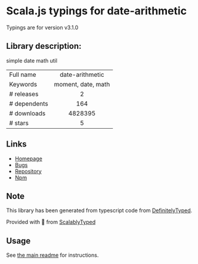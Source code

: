 
# Scala.js typings for date-arithmetic

Typings are for version v3.1.0

## Library description:
simple date math util

|                    |                 |
| ------------------ | :-------------: |
| Full name          | date-arithmetic |
| Keywords           | moment, date, math |
| # releases         | 2 |
| # dependents       | 164 |
| # downloads        | 4828395 |
| # stars            | 5 |

## Links
- [Homepage](https://github.com/jquense/date-math)
- [Bugs](https://github.com/jquense/date-math/issues)
- [Repository](https://github.com/jquense/date-math)
- [Npm](https://www.npmjs.com/package/date-arithmetic)
    


## Note
This library has been generated from typescript code from [DefinitelyTyped](https://definitelytyped.org).

Provided with :purple_heart: from [ScalablyTyped](https://github.com/oyvindberg/ScalablyTyped)

## Usage
See [the main readme](../../readme.md) for instructions.


